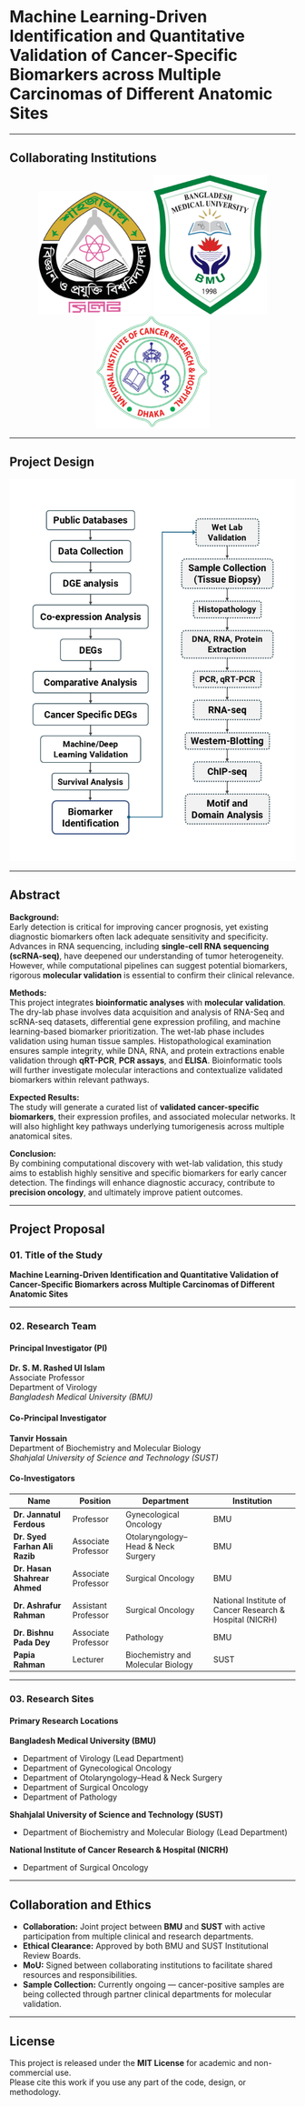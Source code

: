 # Machine Learning-Driven Identification and Quantitative Validation of Cancer-Specific Biomarkers across Multiple Carcinomas of Different Anatomic Sites

---

## Collaborating Institutions

<div align="center">
  <img src="design/Shahjalal_University_of_Science_and_Technology_logo.png" alt="SUST Logo" width="200"/>
  <img src="design/Bangladesh_Medical_University_Logo.png" alt="BMU Logo" width="200"/>
  <img src="design/NICRH_logo.png" alt="NICRH Logo" width="200"/>
</div>

---

## Project Design

![Project Design](design/Project_Design_Cancer_PG_19_Apr_25.png)

---

## Abstract

**Background:**  
Early detection is critical for improving cancer prognosis, yet existing diagnostic biomarkers often lack adequate sensitivity and specificity. Advances in RNA sequencing, including **single-cell RNA sequencing (scRNA-seq)**, have deepened our understanding of tumor heterogeneity. However, while computational pipelines can suggest potential biomarkers, rigorous **molecular validation** is essential to confirm their clinical relevance.

**Methods:**  
This project integrates **bioinformatic analyses** with **molecular validation**. The dry-lab phase involves data acquisition and analysis of RNA-Seq and scRNA-seq datasets, differential gene expression profiling, and machine learning-based biomarker prioritization. The wet-lab phase includes validation using human tissue samples. Histopathological examination ensures sample integrity, while DNA, RNA, and protein extractions enable validation through **qRT-PCR**, **PCR assays**, and **ELISA**. Bioinformatic tools will further investigate molecular interactions and contextualize validated biomarkers within relevant pathways.

**Expected Results:**  
The study will generate a curated list of **validated cancer-specific biomarkers**, their expression profiles, and associated molecular networks. It will also highlight key pathways underlying tumorigenesis across multiple anatomical sites.

**Conclusion:**  
By combining computational discovery with wet-lab validation, this study aims to establish highly sensitive and specific biomarkers for early cancer detection. The findings will enhance diagnostic accuracy, contribute to **precision oncology**, and ultimately improve patient outcomes.

---

## Project Proposal

### 01. Title of the Study  
**Machine Learning-Driven Identification and Quantitative Validation of Cancer-Specific Biomarkers across Multiple Carcinomas of Different Anatomic Sites**

---

### 02. Research Team

#### Principal Investigator (PI)
**Dr. S. M. Rashed Ul Islam**  
Associate Professor  
Department of Virology  
*Bangladesh Medical University (BMU)*

#### Co-Principal Investigator
**Tanvir Hossain**  
Department of Biochemistry and Molecular Biology  
*Shahjalal University of Science and Technology (SUST)*

#### Co-Investigators

| Name | Position | Department | Institution |
|------|----------|------------|-------------|
| **Dr. Jannatul Ferdous** | Professor | Gynecological Oncology | BMU |
| **Dr. Syed Farhan Ali Razib** | Associate Professor | Otolaryngology–Head & Neck Surgery | BMU |
| **Dr. Hasan Shahrear Ahmed** | Associate Professor | Surgical Oncology | BMU |
| **Dr. Ashrafur Rahman** | Assistant Professor | Surgical Oncology | National Institute of Cancer Research & Hospital (NICRH) |
| **Dr. Bishnu Pada Dey** | Associate Professor | Pathology | BMU |
| **Papia Rahman** | Lecturer | Biochemistry and Molecular Biology | SUST |

---

### 03. Research Sites

#### Primary Research Locations

**Bangladesh Medical University (BMU)**
- Department of Virology (Lead Department)
- Department of Gynecological Oncology
- Department of Otolaryngology–Head & Neck Surgery
- Department of Surgical Oncology
- Department of Pathology

**Shahjalal University of Science and Technology (SUST)**
- Department of Biochemistry and Molecular Biology (Lead Department)

**National Institute of Cancer Research & Hospital (NICRH)**
- Department of Surgical Oncology

---

## Collaboration and Ethics

- **Collaboration:** Joint project between **BMU** and **SUST** with active participation from multiple clinical and research departments.  
- **Ethical Clearance:** Approved by both BMU and SUST Institutional Review Boards.  
- **MoU:** Signed between collaborating institutions to facilitate shared resources and responsibilities.  
- **Sample Collection:** Currently ongoing — cancer-positive samples are being collected through partner clinical departments for molecular validation.  

---

## License

This project is released under the **MIT License** for academic and non-commercial use.  
Please cite this work if you use any part of the code, design, or methodology.